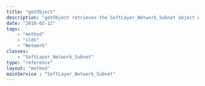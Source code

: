 ```yaml
---
title: "getObject"
description: "getObject retrieves the SoftLayer_Network_Subnet object whose ID number corresponds to the ID number of the init parameter passed to the SoftLayer_Network_Subnet service. You can only retrieve the subnet whose vlan is associated with the account that you portal user is assigned to. "
date: "2018-02-12"
tags:
    - "method"
    - "sldn"
    - "Network"
classes:
    - "SoftLayer_Network_Subnet"
type: "reference"
layout: "method"
mainService : "SoftLayer_Network_Subnet"
---
```

